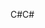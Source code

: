 <span data-ttu-id="a6ea8-101">C#</span><span class="sxs-lookup"><span data-stu-id="a6ea8-101">C#</span></span>